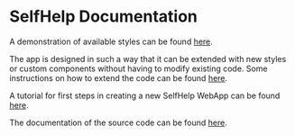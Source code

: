 # SelfHelp Documentation

A demonstration of available styles can be found [here](https://selfhelp.psy.unibe.ch/demo//styles).

The app is designed in such a way that it can be extended with new styles or custom components without having to modify existing code.
Some instructions on how to extend the code can be found [here](https://selfhelp.psy.unibe.ch/demo//extend).

A tutorial for first steps in creating a new SelfHelp WebApp can be found [here](https://selfhelp.psy.unibe.ch/demo//assets/tutorial.pdf).

The documentation of the source code can be found [here](https://selfhelp.psy.unibe.ch/demo//doc/doxygen/html/index.html).
